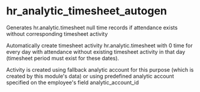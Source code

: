 # hr_analytic_timesheet_autogen
Generates hr.analytic.timesheet null time records if attendance exists without corresponding timesheet activity

Automatically create timesheet activity hr.analytic.timesheet with 0 time for every day with attendance without 
existing timesheet activity in that day (timesheet period must exist for these dates).

Activity is created using fallback analytic account for this purpose (which is created by this module's data) or using 
predefined analytic account specified on the employee's field analytic_account_id            

            